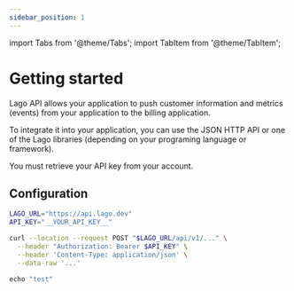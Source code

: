 ```yaml
---
sidebar_position: 1
---
```


import Tabs from '@theme/Tabs';
import TabItem from '@theme/TabItem';

# Getting started

Lago API allows your application to push customer information and metrics (events) from your application to the billing application.

To integrate it into your application, you can use the JSON HTTP API or one of the Lago libraries (depending on your programing language or framework).

You must retrieve your API key from your account.

## Configuration

<Tabs>
  <TabItem value="curl" label="Curl" default>

  ```bash
  LAGO_URL="https://api.lago.dev"
  API_KEY="__YOUR_API_KEY__"

  curl --location --request POST "$LAGO_URL/api/v1/..." \
    --header "Authorization: Bearer $API_KEY" \
    --header 'Content-Type: application/json' \
    --data-raw '...'
  ```

  </TabItem>
  <TabItem value="ruby" label="Ruby">

  ```ruby
  echo "test"
  ```

  </TabItem>
</Tabs>
